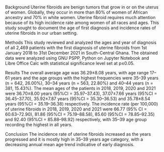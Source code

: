 Background
Uterine fibroids are benign tumors that grow in or on the uterus of women. Globally, they occur in more than 80% of women of African ancestry and 70% in white women. Uterine fibroid requires much attention because of its high incidence rate among women of all races and ages. This study sought to document the age of first diagnosis and incidence rates of uterine fibroids in our urban setting.

Methods
This study reviewed and analyzed the ages and year of diagnosis of all 2,469 patients with the first diagnosis of uterine fibroids from 1st January 2018 to 31st December 2021 in South-Central Ghana. The obtained data were analyzed using GNU PSPP, Python on Jupyter Notebook and Libre Office Calc with statistical significance level set at p≤0.05.

Results
The overall average age was 36.29±8.08 years, with age range 17–61 years and the age groups with the highest frequencies were 35–39 years (n = 642, 26.00%), 30–34 years (n = 563, 22.80%) and 40–44 years (n = 381, 15.43%). The mean ages of the patients in 2018, 2019, 2020 and 2021 were 36.70±8.00 years (95%CI = 35.97–37.43), 37.07±7.66 years (95%CI = 36.45–37.70), 35.92±7.87 years (95%CI = 35.30–36.53) and 35.78±8.54 years (95%CI = 35.19–36.38) respectively. The incidence rate (per 100,000) of uterine fibroids in 2018, 2019, 2020 and 2021 were 66.77 (95% CI = 60.63–72.90), 81.86 (95%CI = 75.19–88.58), 85.60 (95%CI = 78.85–92.35) and 92.40 (95%CI = 85.88–98.92) respectively, with 35–39 age group recording the highest in all years.

Conclusion
The incidence rate of uterine fibroids increased as the years progressed and it is mostly high in 35–39 years age category, with a decreasing annual mean age trend indicative of early diagnosis.
